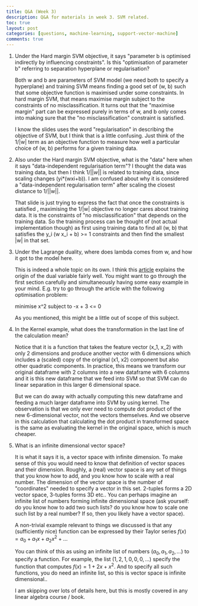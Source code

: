 ```yaml
---
title: Q&A (Week 3)
description: Q&A for materials in week 3. SVM related. 
toc: true
layout: post
categories: [questions, machine-learning, support-vector-machine]
comments: true
---
```


1. Under the Hard margin SVM objective, it says "parameter b is optimised indirectly by influencing constraints". Is this "optimisation of parameter b" referring to separation hyperplane or regularisation?


    Both w​ and b​ are parameters of SVM model (we need both to specify a hyperplane) and training SVM means finding a good set of (w, b)​ such that some objective function is maximised under some constraints. In hard margin SVM, that means maximise margin subject to the constraints of no misclassification. It turns out that the "maximise margin" part can be expressed purely in terms of w​, and b​ only comes into making sure that the "no misclassification" constraint is satisfied. 


    I know the slides uses the word "regularisation" in describing the objective of SVM, but I think that is a little confusing. Just think of the 1/|w| term as an objective function to measure how well a particular choice of (w, b)​ performs for a given training data. 


2. Also under the Hard margin SVM objective, what is the "data" here when it says "data-independent regularisation term"? 
I thought the data was training data, but then I think $1/||w||$ is related to training data, since scaling changes (yi*(wxi+b)). I am confused about why it is considered a "data-independent regularisation term" after scaling the closest distance to 1/||w||.


    That slide is just trying to express the fact that once the constraints is satisfied , maximising the 1/|w| objective no longer cares about training data. It is the constraints of "no misclassification" that depends on the training data. So the training process can be thought of (not actual implementation though) as first using training data to find all (w, b)​ that satisfies the y_i (w x_i + b) >= 1​ constraints and then find the smallest |w| in that set. 


2. Under the Lagrange duality, where does lambda comes from w, and how it got to the model here. 

    This is indeed a whole topic on its own. I think this [article](https://www-cs.stanford.edu/people/davidknowles/lagrangian_duality.pdf) explains the origin of the dual variable fairly well. You might want to go through the first section carefully and simultaneously having some  easy example in your mind. E.g. try to go through the article with the following optimisation problem: 
    
    minimise x^2 subject to -x + 3 <= 0

    As you mentioned, this might be a little out of scope of this subject. 



3. In the Kernel example, what does the transformation in the last line of the calculation mean? 
    

    Notice that it is a function that takes the feature vector (x_1, x_2) with only 2 dimensions and  produce another vector with 6 dimensions which includes a (scaled) copy of the original (x1, x2) component but also other quadratic components. In practice, this means we transform our original dataframe with 2 columns into a new dataframe with 6 columns and  it is this new dataframe that we feed into SVM so that SVM can do linear​​ separation in this larger 6 dimensional space. 


    But we can do away with actually computing this new dataframe and feeding a much larger dataframe into SVM by using kernel​​. The observation is that we only ever need to compute dot product of the new 6-dimensional vector, not the vectors themselves. And we observe in this calculation that calculating the dot product in transformed space is the same as evaluating the kernel in the original space, which is much cheaper. 


4. What is an infinite dimensional vector space? 
    
    
    It is what it says it is, a vector space with infinite dimension. To make sense of this you would need to know that definition of vector spaces and their dimension. Roughly, a (real) vector space is any set of things that you know how to add, and you know how to scale with a real number. The dimension of the vector space is the number of "coordinates" needed to specify a vector in this set. 2-tuples forms a 2D vector space, 3-tuples forms 3D etc.. You can perhaps imagine an infinite list of numbers forming infinite dimensional space (ask yourself: do you know how to add two such lists? do you know how to scale one such list by a real number? If so, then you likely have a vector space). 

    A non-trivial example relevant to things we discussed is that any (sufficiently nice) function can be expressed by their Taylor series $f(x) = a_0 + a_1 x + a_2 x^2 + \dots$

    You can think of this as using an infinite list of numbers $(a_0, a_1, a_2, \dots)$ to specify a function. For example, the list $(1, 2, 1, 0, 0, 0, ...)$ specify the function that computes $f(x) = 1 + 2x + x^2$. And to specify all such functions, you do need an infinite list, so this is vector space is infinite dimensional.. 


    I am skipping over lots of details here, but this is mostly covered in any linear algebra course / book. 


